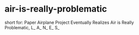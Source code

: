 # air-is-really-problematic
short for: Paper Airplane Project Eventually Realizes Air is Really Problematic, L_ A_ N_ E_ S_
